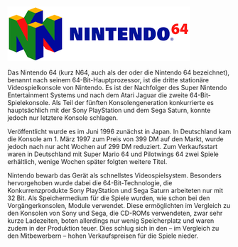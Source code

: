 <img src="Docs/logo.png" alt="Logo">

Das Nintendo 64 (kurz N64, auch als der oder die Nintendo 64 bezeichnet), benannt nach seinem 64-Bit-Hauptprozessor, ist die dritte stationäre Videospielkonsole von Nintendo. Es ist der Nachfolger des Super Nintendo Entertainment Systems und nach dem Atari Jaguar die zweite 64-Bit-Spielekonsole. Als Teil der fünften Konsolengeneration konkurrierte es hauptsächlich mit der Sony PlayStation und dem Sega Saturn, konnte jedoch nur letztere Konsole schlagen.

Veröffentlicht wurde es im Juni 1996 zunächst in Japan. In Deutschland kam die Konsole am 1. März 1997 zum Preis von 399 DM auf den Markt, wurde jedoch nach nur acht Wochen auf 299 DM reduziert. Zum Verkaufsstart waren in Deutschland mit Super Mario 64 und Pilotwings 64 zwei Spiele erhältlich, wenige Wochen später folgten weitere Titel.

Nintendo bewarb das Gerät als schnellstes Videospielsystem. Besonders hervorgehoben wurde dabei die 64-Bit-Technologie, die Konkurrenzprodukte Sony PlayStation und Sega Saturn arbeiteten nur mit 32 Bit. Als Speichermedium für die Spiele wurden, wie schon bei den Vorgängerkonsolen, Module verwendet. Diese ermöglichten im Vergleich zu den Konsolen von Sony und Sega, die CD-ROMs verwendeten, zwar sehr kurze Ladezeiten, boten allerdings nur wenig Speicherplatz und waren zudem in der Produktion teuer. Dies schlug sich in den – im Vergleich zu den Mitbewerbern – hohen Verkaufspreisen für die Spiele nieder.
